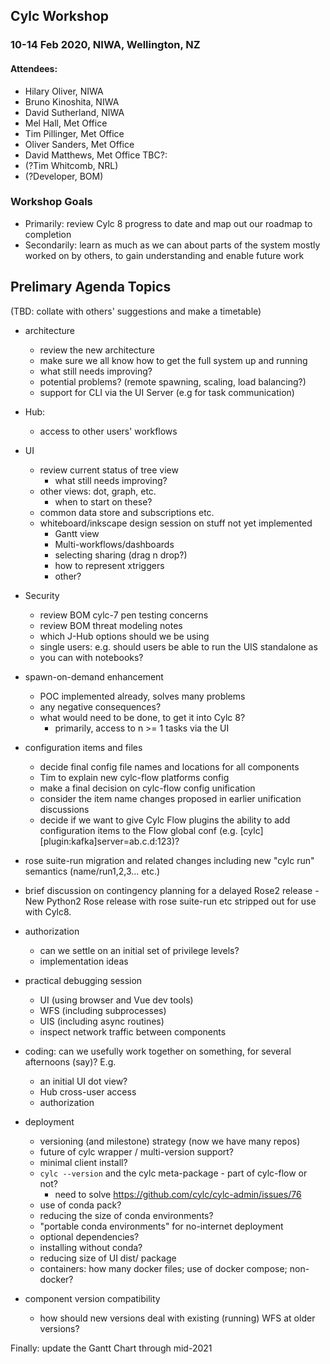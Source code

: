 ## Cylc Workshop
### 10-14 Feb 2020, NIWA, Wellington, NZ

#### Attendees:

- Hilary Oliver, NIWA
- Bruno Kinoshita, NIWA
- David Sutherland, NIWA
- Mel Hall, Met Office
- Tim Pillinger, Met Office
- Oliver Sanders, Met Office
- David Matthews, Met Office
TBC?:
- (?Tim Whitcomb, NRL) 
- (?Developer, BOM)

### Workshop Goals
- Primarily: review Cylc 8 progress to date and map out our roadmap to
  completion
- Secondarily: learn as much as we can about parts of the system mostly
  worked on by others, to gain understanding and enable future work

## Prelimary Agenda Topics

(TBD: collate with others' suggestions and make a timetable)

- architecture
  - review the new architecture
  - make sure we all know how to get the full system up and running
  - what still needs improving?
  - potential problems? (remote spawning, scaling, load balancing?)
  - support for CLI via the UI Server (e.g for task communication)

- Hub:
  - access to other users' workflows

- UI
  - review current status of tree view
    - what still needs improving?
  - other views: dot, graph, etc.
    - when to start on these?
  - common data store and subscriptions etc.
  - whiteboard/inkscape design session on stuff not yet implemented
      - Gantt view
      - Multi-workflows/dashboards
      - selecting sharing (drag n drop?)
      - how to represent xtriggers
      - other?

- Security
  - review BOM cylc-7 pen testing concerns
  - review BOM threat modeling notes
  - which J-Hub options should we be using
  - single users: e.g. should users be able to run the UIS standalone as
  - you can with notebooks?

- spawn-on-demand enhancement
  - POC implemented already, solves many problems
  - any negative consequences?
  - what would need to be done, to get it into Cylc 8?
    - primarily, access to n >= 1 tasks via the UI

- configuration items and files
  - decide final config file names and locations for all components
  - Tim to explain new cylc-flow platforms config
  - make a final decision on cylc-flow config unification
  - consider the item name changes proposed in earlier unification discussions
  - decide if we want to give Cylc Flow plugins the ability to add
    configuration items to the Flow global conf (e.g. [cylc][plugin:kafka]server=ab.c.d:123)?

- rose suite-run migration and related changes including new "cylc run"
  semantics (name/run1,2,3... etc.)

- brief discussion on contingency planning for a delayed Rose2 release - New
  Python2 Rose release with rose suite-run etc stripped out for use with Cylc8.

- authorization
  - can we settle on an initial set of privilege levels?
  - implementation ideas

- practical debugging session
  - UI (using browser and Vue dev tools)
  - WFS (including subprocesses)
  - UIS (including async routines)
  - inspect network traffic between components

- coding: can we usefully work together on something, for several afternoons
  (say)? E.g.
  - an initial UI dot view?
  - Hub cross-user access
  - authorization

- deployment
  - versioning (and milestone) strategy (now we have many repos)
  - future of cylc wrapper / multi-version support?
  - minimal client install?
  - `cylc --version` and the cylc meta-package - part of cylc-flow or not?
      - need to solve https://github.com/cylc/cylc-admin/issues/76
  - use of conda pack?
  - reducing the size of conda environments?
  - "portable conda environments" for no-internet deployment
  - optional dependencies?
  - installing without conda?
  - reducing size of UI dist/ package
  - containers: how many docker files; use of docker compose; non-docker?

- component version compatibility
  - how should new versions deal with existing (running) WFS at older versions?

Finally: update the Gantt Chart through mid-2021
